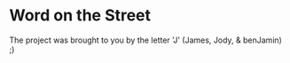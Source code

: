 # Word on the Street

The project was brought to you by the letter 'J' (James, Jody, & benJamin) ;)
